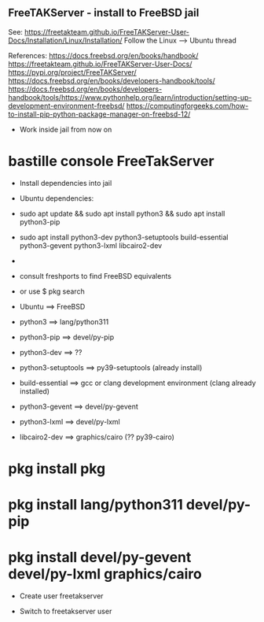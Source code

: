 FreeTAKServer - install to FreeBSD jail
---------------------------------------
See: https://freetakteam.github.io/FreeTAKServer-User-Docs/Installation/Linux/Installation/
  Follow the Linux --> Ubuntu thread

References:
https://docs.freebsd.org/en/books/handbook/
https://freetakteam.github.io/FreeTAKServer-User-Docs/
https://pypi.org/project/FreeTAKServer/
https://docs.freebsd.org/en/books/developers-handbook/tools/
https://docs.freebsd.org/en/books/developers-handbook/tools/https://www.pythonhelp.org/learn/introduction/setting-up-development-environment-freebsd/
https://computingforgeeks.com/how-to-install-pip-python-package-manager-on-freebsd-12/

* Work inside jail from now on
# bastille console FreeTakServer

* Install dependencies into jail
* Ubuntu dependencies:
* sudo apt update && sudo apt install python3 && sudo apt install python3-pip
* sudo apt install python3-dev python3-setuptools build-essential python3-gevent python3-lxml libcairo2-dev

* 
* consult freshports to find FreeBSD equivalents
* or use $ pkg search  

* Ubuntu ==> FreeBSD
* python3 ==> lang/python311
* python3-pip ==> devel/py-pip
* python3-dev ==> ??
* python3-setuptools ==> py39-setuptools (already install) 
* build-essential ==> gcc or clang development environment (clang already installed)
* python3-gevent ==> devel/py-gevent
* python3-lxml ==> devel/py-lxml
* libcairo2-dev ==> graphics/cairo (?? py39-cairo)

# pkg install pkg
# pkg install lang/python311 devel/py-pip 
# pkg install devel/py-gevent devel/py-lxml graphics/cairo


* Create user freetakserver 

* Switch to freetakserver user

